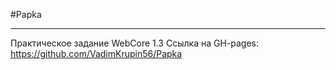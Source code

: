 #Papka
_______
Практическое задание WebCore 1.3
Ссылка на GH-pages:
https://github.com/VadimKrupin56/Papka
